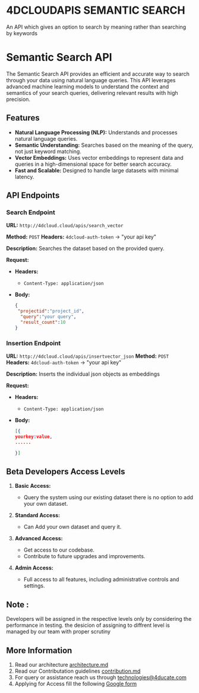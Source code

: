 # 4DCLOUDAPIS SEMANTIC SEARCH
An API which gives an option to search by meaning rather than searching by keywords

# Semantic Search API

The Semantic Search API provides an efficient and accurate way to search through your data using natural language queries. This API leverages advanced machine learning models to understand the context and semantics of your search queries, delivering relevant results with high precision.

## Features

- **Natural Language Processing (NLP):** Understands and processes natural language queries.
- **Semantic Understanding:** Searches based on the meaning of the query, not just keyword matching.
- **Vector Embeddings:** Uses vector embeddings to represent data and queries in a high-dimensional space for better search accuracy.
- **Fast and Scalable:** Designed to handle large datasets with minimal latency.

## API Endpoints

### Search Endpoint

**URL:** `http://4dcloud.cloud/apis/search_vector`

**Method:** `POST`
**Headers:** `4dcloud-auth-token` -> "your api key"

**Description:** Searches the dataset based on the provided query.

**Request:**

- **Headers:**
  - `Content-Type: application/json`

- **Body:**
  ```json
  {
   "projectid":"project_id",
    "query":"your query",
    "result_count":10
  }
### Insertion Endpoint
**URL:** `http://4dcloud.cloud/apis/insertvector_json`
**Method:** `POST`
**Headers:** `4dcloud-auth-token` -> "your api key"

**Description:** Inserts the individual json objects as embeddings

**Request:**

- **Headers:**
  - `Content-Type: application/json`

- **Body:**
  ```json
  [{
  yourkey:value,
  ......

  }]
## Beta Developers Access Levels

1. **Basic Access:**
   - Query the system using our existing dataset there is no option to add your own dataset.
   
2. **Standard Access:**
   - Can Add your own dataset and query it.
   
3. **Advanced Access:**
   - Get access to our codebase.
   - Contribute to future upgrades and improvements.

4. **Admin Access:**
   - Full access to all features, including administrative controls and settings.
## Note :
Developers will be assigned in the respective levels only by considering the performance in testing. the desicion of assigning to diffrent level is managed by our team with proper scrutiny

## More Information
1. Read our architecture [architecture.md](architecture.md)
2. Read our Contributation guidelines [contribution.md](contribution.md)
3. For query or assistance reach us through technologies@4ducate.com
4. Applying for Access fill the following [Google form](https://forms.gle/tLLk6A7sD3gUV7Bz9)


